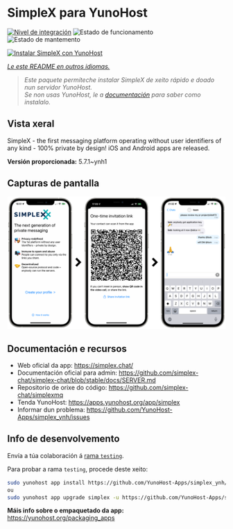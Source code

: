 <!--
NOTA: Este README foi creado automáticamente por <https://github.com/YunoHost/apps/tree/master/tools/readme_generator>
NON debe editarse manualmente.
-->

# SimpleX para YunoHost

[![Nivel de integración](https://dash.yunohost.org/integration/simplex.svg)](https://dash.yunohost.org/appci/app/simplex) ![Estado de funcionamento](https://ci-apps.yunohost.org/ci/badges/simplex.status.svg) ![Estado de mantemento](https://ci-apps.yunohost.org/ci/badges/simplex.maintain.svg)

[![Instalar SimpleX con YunoHost](https://install-app.yunohost.org/install-with-yunohost.svg)](https://install-app.yunohost.org/?app=simplex)

*[Le este README en outros idiomas.](./ALL_README.md)*

> *Este paquete permíteche instalar SimpleX de xeito rápido e doado nun servidor YunoHost.*  
> *Se non usas YunoHost, le a [documentación](https://yunohost.org/install) para saber como instalalo.*

## Vista xeral

SimpleX - the first messaging platform operating without user identifiers of any kind - 100% private by design! iOS and Android apps are released.

**Versión proporcionada:** 5.7.1~ynh1

## Capturas de pantalla

![Captura de pantalla de SimpleX](./doc/screenshots/conversation.png)

## Documentación e recursos

- Web oficial da app: <https://simplex.chat/>
- Documentación oficial para admin: <https://github.com/simplex-chat/simplex-chat/blob/stable/docs/SERVER.md>
- Repositorio de orixe do código: <https://github.com/simplex-chat/simplexmq>
- Tenda YunoHost: <https://apps.yunohost.org/app/simplex>
- Informar dun problema: <https://github.com/YunoHost-Apps/simplex_ynh/issues>

## Info de desenvolvemento

Envía a túa colaboración á [rama `testing`](https://github.com/YunoHost-Apps/simplex_ynh/tree/testing).

Para probar a rama `testing`, procede deste xeito:

```bash
sudo yunohost app install https://github.com/YunoHost-Apps/simplex_ynh/tree/testing --debug
ou
sudo yunohost app upgrade simplex -u https://github.com/YunoHost-Apps/simplex_ynh/tree/testing --debug
```

**Máis info sobre o empaquetado da app:** <https://yunohost.org/packaging_apps>
